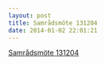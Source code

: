```yaml
---
layout: post
title: Samrådsmöte 131204
date: 2014-01-02 22:01:21
---
```


<a href="/assets/2014/01/SamrÃ¥dsmÃ¶te-131204.doc">Samrådsmöte 131204</a>